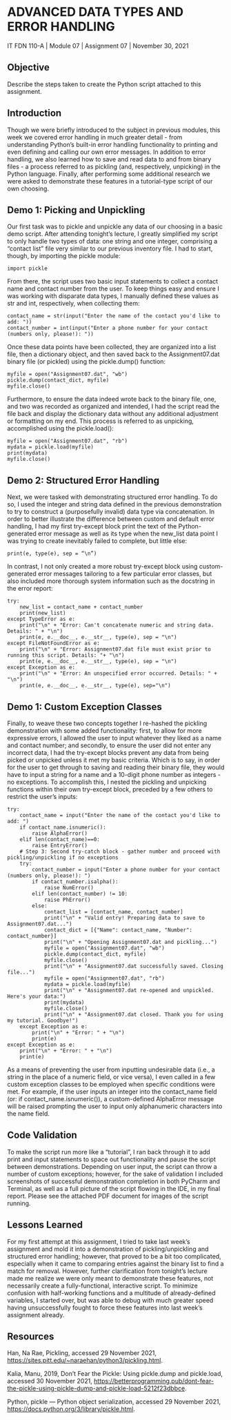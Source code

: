 # ADVANCED DATA TYPES AND ERROR HANDLING

IT FDN 110-A | Module 07 | Assignment 07 | November 30, 2021

## Objective
Describe the steps taken to create the Python script attached to this assignment.

## Introduction
Though we were briefly introduced to the subject in previous modules, this week we covered error handling in much greater detail - from understanding Python’s built-in error handling functionality to printing and even defining and calling our own error messages. In addition to error handling, we also learned how to save and read data to and from binary files - a process referred to as pickling (and, respectively, unpicking) in the Python language. Finally, after performing some additional research we were asked to demonstrate these features in a tutorial-type script of our own choosing. 

## Demo 1: Picking and Unpickling
Our first task was to pickle and unpickle any data of our choosing in a basic demo script. After attending tonight’s lecture, I greatly simplified my script to only handle two types of data: one string and one integer, comprising a “contact list” file very similar to our previous inventory file. I had to start, though, by importing the pickle module:

```
import pickle
```

From there, the script uses two basic input statements to collect a contact name and contact number from the user. To keep things easy and ensure I was working with disparate data types, I manually defined these values as str and int, respectively, when collecting them:

```
contact_name = str(input("Enter the name of the contact you'd like to add: "))
contact_number = int(input("Enter a phone number for your contact (numbers only, please!): "))
```

Once these data points have been collected, they are organized into a list file, then a dictionary object, and then saved back to the Assignment07.dat binary file (or pickled) using the pickle.dump() function:

```
myfile = open("Assignment07.dat", "wb")
pickle.dump(contact_dict, myfile)
myfile.close()
```

Furthermore, to ensure the data indeed wrote back to the binary file, one, and two was recorded as organized and intended, I had the script read the file back and display the dictionary data without any additional adjustment or formatting on my end. This process is referred to as unpicking, accomplished using the pickle.load(): 

```
myfile = open("Assignment07.dat", "rb")
mydata = pickle.load(myfile)
print(mydata)
myfile.close()
```

## Demo 2: Structured Error Handling
Next, we were tasked with demonstrating structured error handling. To do so, I used the integer and string data defined in the previous demonstration to try to construct a (purposefully invalid) data type via concatenation. In order to better illustrate the difference between custom and default error handling, I had my first try-except block print the text of the Python-generated error message as well as its type when the new_list data point I was trying to create inevitably failed to complete, but little else:

```
print(e, type(e), sep = “\n”)
```

In contrast, I not only created a more robust try-except block using custom-generated error messages tailoring to a few particular error classes, but also included more thorough system information such as the docstring in the error report:

```
try:
    new_list = contact_name + contact_number
    print(new_list)
except TypeError as e:
    print("\n" + "Error: Can't concatenate numeric and string data. Details: " + "\n")
    print(e, e.__doc__, e.__str__, type(e), sep = "\n")
except FileNotFoundError as e:
    print("\n" + "Error: Assignment07.dat file must exist prior to running this script. Details: "+ "\n")
    print(e, e.__doc__, e.__str__, type(e), sep = "\n")
except Exception as e:
    print("\n" + "Error: An unspecified error occurred. Details: " + "\n")
    print(e, e.__doc__, e.__str__, type(e), sep="\n")
```

## Demo 1: Custom Exception Classes
Finally, to weave these two concepts together I re-hashed the pickling demonstration with some added functionality: first, to allow for more expressive errors, I allowed the user to input whatever they liked as a name and contact number; and secondly, to ensure the user did not enter any incorrect data, I had the try-except blocks prevent any data from being picked or unpicked unless it met my basic criteria. Which is to say, in order for the user to get through to saving and reading their binary file, they would have to input a string for a name and a 10-digit phone number as integers - no exceptions. To accomplish this, I nested the pickling and unpicking functions within their own try-except block, preceded by a few others to restrict the user’s inputs:

```
try:
    contact_name = input("Enter the name of the contact you'd like to add: ")
    if contact_name.isnumeric():
        raise AlphaError()
    elif len(contact_name)==0:
        raise EntryError()
    # Step 3: Second try-catch block - gather number and proceed with pickling/unpickling if no exceptions
    try:
        contact_number = input("Enter a phone number for your contact (numbers only, please!): ")
        if contact_number.isalpha():
            raise NumError()
        elif len(contact_number) != 10:
            raise PhError()
        else:
            contact_list = [contact_name, contact_number]
            print("\n" + "Valid entry! Preparing data to save to Assignment07.dat...")
            contact_dict = [{"Name": contact_name, "Number": contact_number}]
            print("\n" + "Opening Assignment07.dat and pickling...")
            myfile = open("Assignment07.dat", "wb")
            pickle.dump(contact_dict, myfile)
            myfile.close()
            print("\n" + "Assignment07.dat successfully saved. Closing file...")
            myfile = open("Assignment07.dat", "rb")
            mydata = pickle.load(myfile)
            print("\n" + "Assignment07.dat re-opened and unpickled. Here's your data:")
            print(mydata)
            myfile.close()
            print("\n" + "Assignment07.dat closed. Thank you for using my tutorial. Goodbye!")
    except Exception as e:
        print("\n" + "Error: " + "\n")
        print(e)
except Exception as e:
    print("\n" + "Error: " + "\n")
    print(e)
```

As a means of preventing the user from inputting undesirable data (i.e., a string in the place of a numeric field, or vice versa), I even called in a few custom exception classes to be employed when specific conditions were met. For example, if the user inputs an integer into the contact_name field (or: if contact_name.isnumeric()), a custom-defined AlphaError message will be raised prompting the user to input only alphanumeric characters into the name field.

## Code Validation
To make the script run more like a “tutorial”, I ran back through it to add print and input statements to space out functionality and pause the script between demonstrations. Depending on user input, the script can throw a number of custom exceptions; however, for the sake of validation I included screenshots of successful demonstration completion in both PyCharm and Terminal, as well as a full picture of the script flowing in the IDE, in my final report. Please see the attached PDF document for images of the script running.

## Lessons Learned
For my first attempt at this assignment, I tried to take last week’s assignment and mold it into a demonstration of pickling/unpickling and structured error handling; however, that proved to be a bit too complicated, especially when it came to comparing entries against the binary list to find a match for removal. However, further clarification from tonight’s lecture made me realize we were only meant to demonstrate these features, not necessarily create a fully-functional, interactive script. To minimize confusion with half-working functions and a multitude of already-defined variables, I started over, but was able to debug with much greater speed having unsuccessfully fought to force these features into last week’s assignment already.

## Resources

Han, Na Rae, Pickling, accessed 29 November 2021, <https://sites.pitt.edu/~naraehan/python3/pickling.html>.

Kalia, Manu, 2019, Don’t Fear the Pickle: Using pickle.dump and pickle.load, accessed 30 November 2021,  <https://betterprogramming.pub/dont-fear-the-pickle-using-pickle-dump-and-pickle-load-5212f23dbbce>.

Python, pickle — Python object serialization, accessed 29 November 2021, <https://docs.python.org/3/library/pickle.html>.
